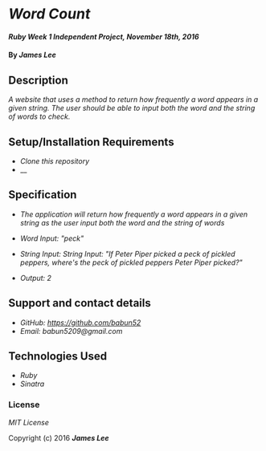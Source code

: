 # _Word Count_

#### _Ruby Week 1 Independent Project, November 18th, 2016_

#### By _**James Lee**_

## Description

_A website that uses a method to return how frequently a word appears in a given string. The user should be able to input both the word and the string of words to check._

## Setup/Installation Requirements

* _Clone this repository_
* __



## Specification

* _The application will return how frequently a word appears in a given string as the user input both the word and the string of words_

 * _Word Input: "peck"_
 * _String Input: String Input: "If Peter Piper picked a peck of pickled peppers, where's the peck of pickled peppers Peter Piper picked?"_
 * _Output: 2_

## Support and contact details

* _GitHub: https://github.com/babun52_
* _Email: babun5209@gmail.com_

## Technologies Used

* _Ruby_
* _Sinatra_

### License

*MIT License*

Copyright (c) 2016 **_James Lee_**
